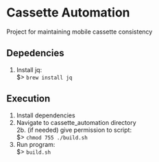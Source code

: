 # Cassette Automation
Project for maintaining mobile cassette consistency

## Depedencies
1. Install jq:  
  $> `brew install jq`

## Execution
1. Install dependencies
2. Navigate to cassette_automation directory  
2b. (if needed) give permission to script:   
  $> `chmod 755 ./build.sh`
3. Run program:   
  $> `build.sh`
